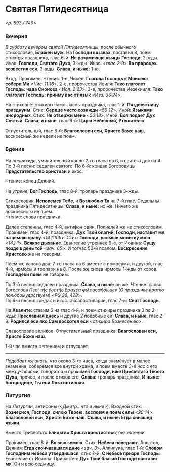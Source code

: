 
# Святая Пятидесятница

<*p. 593 / 749*>

### Вечерня

*В субботу вечером святой Пятидесятницы*, после обычного стихословия, **Блажен муж**. 
На **Господи воззвах**, поставив 8, поем стихиры праздника, глас 6-й: 
**Не разумеюще языцы Господи**, 2-жды. Иная: **Господи, Святаго Духа**, 3-жды. 
Иная: <*глас 2-й*> **Во пророцех возвестил еси**, 3-жды. **Слава, и ныне:** 1-ю. 

Вход. Прокимен. Чтения. 1-е, Чисел: **Глагола Господь к Моисею: собери Ми** <*Чис. 11:16*>. 
2-е, пророчества Иоиля: **Тако глаголет Господь: чада Сионова** <*Иол. 2:23*>. 
3-е, пророчества Иезекииля: **Тако глаголет Господь: прииму вас от язык** <*Иез. 36:24*>.

На стиховне: стихиры самогласны праздника, глас 1-й: **Пятдесятницу празднуим**.
Стих: **Сердце чисто созижди** <*50:12*>. Иной: **Языками инородных**. 
Стих: **Не отвержи мене** <*50:13*>. Иной: **Вся подает Дух Святый**. 
**Слава, и ныне**, глас 6-й: **Царю Небесный, Утешителю**.   

Отпустительный, глас 8-й: **Благословен еси, Христе Боже наш**, воскресный же недели не поем.  

### Бдение

На *паннихиде*, умилительный канон 2-го гласа на 6, и святого дня на 4.   
По 3-й песни: седален святого. 
По 6-й: кондак Богородицы **Предстательство христиан** и икос.  

Чтение: конец Деяний.   

На *утрене*, **Бог Господь**, глас 8-й, тропарь праздника 3-жды.
 
Стихословия: **Исповемся Тебе**, и **Возлюблю Тя** на 7-й глас. Седальны праздника Пятидесятницы. 
**Слава, и ныне:** их же. Ничего же воскресного не поем.  
Чтение: слова праздника. 

Далее степенны, глас 4-й, антифон один. Полиелей же не стихословим. Прокимен, глас 4-й, праздника: 
**Дух Твой благий, Господи, наставит мя на землю праву** <*142:10b*>. Стих: **Господи, услыши молитву мою**  <*142:1*>. 
**Всякое дыхание**. Евангелие утреннее 9-е, от Иоанна: **Сущу позде в день той** <*зач. 65*>. 
И тотчас 50-й псалом. **Воскресение Христово** же не говорим. 

Поем же канона два: 7-го гласа на 6 вместе с ирмосами, и другой, глас 4-й, ирмосы и тропари на 8. 
После же снова ирмосы 1-жды от хоров. **Господеви поем** не говорим. 
 
По 3-й песни: седален праздника. **Слава, и ныне:** он же. Чтение: слово Богослова 
*Περὶ τῆς ἑορτῆς βραχέα φιλοσοφήσωμεν* (*О празднике кратко полюбомудрствуем*) <*PG 36, 428*>.    
По 6-й песни: кондак и икос. 
Эксапостиларий, глас 7-й: **Свят Господь**. 

На **Хвалите**: ставим 6 на глас 4-й, и поем стихиры праздника 3 по 2-жды: **Преславная днесь** и 
другие 2 подобные ей, **Слава, и ныне**, глас 2-й: **Родился еси яко Сам восхотел еси** <*стихира Вознесению*>. 

Славословие великое. Отпустительный праздника: **Благословен еси, Христе Боже наш**. 

1-й час вместе с чтением и отпускает. 

--- 

*Подобает же знать*, что около 3-го часа, когда знаменует в малое знамение, соберемся все внутри храма, 
и поем вместе *3-й час* с его междучасиями, говорится и прокимен **Господи, иже Пресвятаго Твоего Духа**, 
прочее, и после стихов его, **Слава:** тропарь праздника, **И ныне: Богородице, Ты еси 
Лоза истинная**.  

### Литургия

На *Литургии*, антифоны (<*Дмитр.: что и ныне*>).
Входной стих: **Вознесися, Господи, силою Твоею, воспоем и поем силы** <*20:14*>.
**Благословен еси, Христе Боже наш**. **Слава, и ныне: Егда снизшед языки**.
 
Вместо Трисвятого **Елицы во Христа крестистеся**, без ектении. 

Прокимен, глас 8-й: **Во всю землю**. Стих: **Небеса поведают**. 
Апостол, Деяния: **Егда скончавашася дние** <*зач. 3*>. 
Аллилуиа, глас 1-й: **Словом Господним небеса утвердишася**, стих 2-й: **С небесе призре Господь**.  
Евангелие от Иоанна. 
Причастен: **Дух Твой благий Господи наставит мя**. Он и всю седмицу.  
